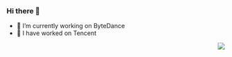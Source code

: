 ### Hi there 👋

- 🔭 I’m currently working on ByteDance
- 🔭 I have worked on Tencent

<img align="right" src="https://github-readme-stats.vercel.app/api?username=raintygao&show_icons=true&icon_color=CE1D2D&text_color=718096&bg_color=ffffff&hide_title=true" />

